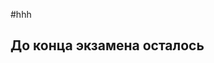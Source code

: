 #hhh
<html>
<head>
<meta name="viewport" content="width=device-width, initial-scale=1">
<style>
    
body {background-color: #222;}
    
p {
    text-align: center;
    font-size: 70px;
    margin-top:50px;
    font-family: fantasy;
    color:antiquewhite;
}

 h2 {
    text-align: center; 
    color: antiquewhite;
    margin-top:200px;
    font-size: 40px; 
    font-weight: normal;
    font-family: fantasy;

}
    
</style>
</head>
<body>
    
<h2>До конца экзамена осталось</h2>
<p id="demo"></p>

<script>
    
var countDownDate = new Date("Jan 12, 2022 13:00").getTime();

var x = setInterval(function() {

    var now = new Date().getTime();
    
    var distance = countDownDate - now;
   
    var days = Math.floor(distance / (1000 * 60 * 60 * 24));
    var hours = Math.floor((distance % (1000 * 60 * 60 * 24)) / (1000 * 60 * 60));
    var minutes = Math.floor((distance % (1000 * 60 * 60)) / (1000 * 60));
    var seconds = Math.floor((distance % (1000 * 60)) / 1000);
   
    document.getElementById("demo").innerHTML = days + " день " + hours + " часа "
    + minutes + " минуты " + seconds + " секунды ";
    
    if (distance < 0) {
        clearInterval(x);
        document.getElementById("demo").innerHTML = "а все уже";
    }
}, 1000);
    
                     </script>
